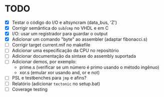 # TODO

 - [x] Testar o código do I/O e altsyncram (data_bus, 'Z')
 - [x] Corrigir semântica do `sub`/`cmp` no VHDL e em C
 - [x] I/O: usar um registrador para guardar o output
 - [x] Adicionar um comando "byte" ao assembler (adaptar fibonacci.s)
 - [ ] Corrigir target current.mif no makefile
 - [ ] Adicionar uma especificação da CPU no repositório
 - [ ] Adicionar documentação da sintaxe do assembly suportada
 - [ ] Adicionar demos, por exemplo:
   * prime.s (verificar se um número é primo usando o método ingênuo)
   * xor.s (emular xor usando and, or e not)
 - [ ] PSL e testbenches para `jmp` e afins?
 - [ ] Relatório (adicionar `tectonic` no setup.bat)
 - [ ] Coverage testing
